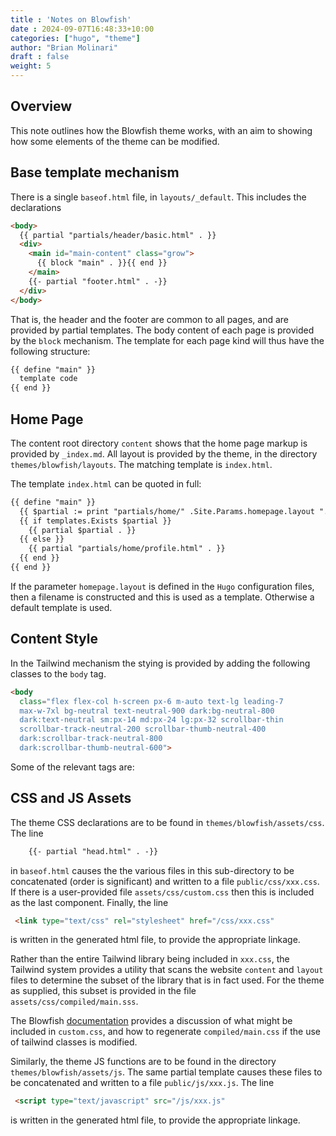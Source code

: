 ```yaml
---
title : 'Notes on Blowfish'
date : 2024-09-07T16:48:33+10:00
categories: ["hugo", "theme"]
author: "Brian Molinari"
draft : false
weight: 5
---
```



## Overview

This note outlines how the Blowfish theme works, with an aim to showing how some elements of the theme can be modified.


## Base template mechanism

There is a single `baseof.html` file, in `layouts/_default`.
This includes the declarations
```html
<body>
  {{ partial "partials/header/basic.html" . }}
  <div>
    <main id="main-content" class="grow">
      {{ block "main" . }}{{ end }}
    </main>
    {{- partial "footer.html" . -}}
  </div>
</body>
```
That is, the header and the footer are common to all pages, and are provided by partial templates. The body content of each page is provided by the `block` mechanism. The template for each page kind will thus have the following structure:
```html
{{ define "main" }}
  template code
{{ end }}
```

## Home Page

The content root directory `content` shows that the home page markup is provided by `_index.md`. All layout is provided by the theme, in the directory `themes/blowfish/layouts`. The matching template is `index.html`.


The template `index.html` can be quoted in full:
```html
{{ define "main" }}
  {{ $partial := print "partials/home/" .Site.Params.homepage.layout ".html" }}
  {{ if templates.Exists $partial }}
    {{ partial $partial . }}
  {{ else }}
    {{ partial "partials/home/profile.html" . }}
  {{ end }}
{{ end }}
```
If the parameter `homepage.layout` is defined in the `Hugo` configuration files, then a filename is constructed and this is used as a template.
Otherwise a default template is used.

## Content Style

In the Tailwind mechanism the stying is provided by adding the following classes to the `body` tag.

```html
<body
  class="flex flex-col h-screen px-6 m-auto text-lg leading-7
  max-w-7xl bg-neutral text-neutral-900 dark:bg-neutral-800
  dark:text-neutral sm:px-14 md:px-24 lg:px-32 scrollbar-thin
  scrollbar-track-neutral-200 scrollbar-thumb-neutral-400
  dark:scrollbar-track-neutral-800
  dark:scrollbar-thumb-neutral-600">
```
Some of the relevant tags are:


## CSS and JS Assets

The theme CSS declarations are to be found in `themes/blowfish/assets/css`. The line
```html
	{{- partial "head.html" . -}}
```
in `baseof.html` causes the the various files in this sub-directory to be concatenated (order is significant) and written to a file `public/css/xxx.css`. If there is a user-provided file 
`assets/css/custom.css` then this is included as the last component. Finally, the line
```html
 <link type="text/css" rel="stylesheet" href="/css/xxx.css"
```
is written in the generated html file, to provide the appropriate linkage.

Rather than the entire Tailwind library being included in `xxx.css`, the Tailwind system provides a utility that scans the website `content` and `layout` files to determine the subset of the library that is in fact used. For the theme as supplied, this subset is provided in the file `assets/css/compiled/main.sss`.

The Blowfish [documentation](https://blowfish.page/docs/advanced-customisation/) provides a discussion of what might be included in `custom.css`, and how to regenerate `compiled/main.css` if the use of tailwind classes is modified.

Similarly, the theme JS functions are to be found in the directory `themes/blowfish/assets/js`. The same partial template causes these files to be concatenated and written to a file `public/js/xxx.js`. The line
```html
 <script type="text/javascript" src="/js/xxx.js"
```
is written in the generated html file, to provide the appropriate linkage.


